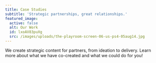 ```yaml
---
title: Case Studies
subtitle: 'Strategic partnerships, great relationships.'
featured_image:
  active: false
  alt: Our Work
  id: lxoAV83puXg
  src: /images/uploads/the-playroom-screen-06-us-ps4-05aug14.jpg
---
```

We create strategic content for partners, from ideation to delivery. Learn more about what we have co-created and what we could do for you!
